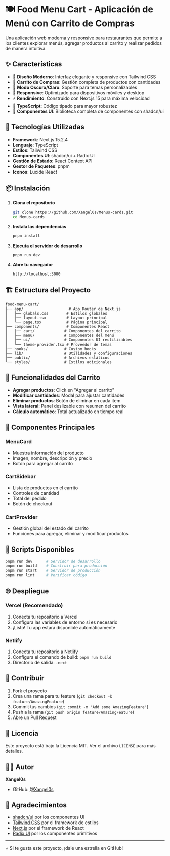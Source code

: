 # 🍽️ Food Menu Cart - Aplicación de Menú con Carrito de Compras

Una aplicación web moderna y responsive para restaurantes que permite a los clientes explorar menús, agregar productos al carrito y realizar pedidos de manera intuitiva.

## ✨ Características

- 🎨 **Diseño Moderno**: Interfaz elegante y responsive con Tailwind CSS
- 🛒 **Carrito de Compras**: Gestión completa de productos con cantidades
- 🌙 **Modo Oscuro/Claro**: Soporte para temas personalizables
- 📱 **Responsive**: Optimizado para dispositivos móviles y desktop
- ⚡ **Rendimiento**: Construido con Next.js 15 para máxima velocidad
- 🎯 **TypeScript**: Código tipado para mayor robustez
- 🎨 **Componentes UI**: Biblioteca completa de componentes con shadcn/ui

## 🚀 Tecnologías Utilizadas

- **Framework**: Next.js 15.2.4
- **Lenguaje**: TypeScript
- **Estilos**: Tailwind CSS
- **Componentes UI**: shadcn/ui + Radix UI
- **Gestión de Estado**: React Context API
- **Gestor de Paquetes**: pnpm
- **Iconos**: Lucide React

## 📦 Instalación

1. **Clona el repositorio**
   ```bash
   git clone https://github.com/Xangel0s/Menus-cards.git
   cd Menus-cards
   ```

2. **Instala las dependencias**
   ```bash
   pnpm install
   ```

3. **Ejecuta el servidor de desarrollo**
   ```bash
   pnpm run dev
   ```

4. **Abre tu navegador**
   ```
   http://localhost:3000
   ```

## 🏗️ Estructura del Proyecto

```
food-menu-cart/
├── app/                    # App Router de Next.js
│   ├── globals.css        # Estilos globales
│   ├── layout.tsx         # Layout principal
│   └── page.tsx           # Página principal
├── components/            # Componentes React
│   ├── cart/             # Componentes del carrito
│   ├── menu/             # Componentes del menú
│   ├── ui/               # Componentes UI reutilizables
│   └── theme-provider.tsx # Proveedor de temas
├── hooks/                # Custom hooks
├── lib/                  # Utilidades y configuraciones
├── public/               # Archivos estáticos
└── styles/               # Estilos adicionales
```

## 🛒 Funcionalidades del Carrito

- **Agregar productos**: Click en "Agregar al carrito"
- **Modificar cantidades**: Modal para ajustar cantidades
- **Eliminar productos**: Botón de eliminar en cada item
- **Vista lateral**: Panel deslizable con resumen del carrito
- **Cálculo automático**: Total actualizado en tiempo real

## 🎨 Componentes Principales

### MenuCard
- Muestra información del producto
- Imagen, nombre, descripción y precio
- Botón para agregar al carrito

### CartSidebar
- Lista de productos en el carrito
- Controles de cantidad
- Total del pedido
- Botón de checkout

### CartProvider
- Gestión global del estado del carrito
- Funciones para agregar, eliminar y modificar productos

## 🎯 Scripts Disponibles

```bash
pnpm run dev      # Servidor de desarrollo
pnpm run build    # Construir para producción
pnpm run start    # Servidor de producción
pnpm run lint     # Verificar código
```

## 🌐 Despliegue

### Vercel (Recomendado)
1. Conecta tu repositorio a Vercel
2. Configura las variables de entorno si es necesario
3. ¡Listo! Tu app estará disponible automáticamente

### Netlify
1. Conecta tu repositorio a Netlify
2. Configura el comando de build: `pnpm run build`
3. Directorio de salida: `.next`

## 🤝 Contribuir

1. Fork el proyecto
2. Crea una rama para tu feature (`git checkout -b feature/AmazingFeature`)
3. Commit tus cambios (`git commit -m 'Add some AmazingFeature'`)
4. Push a la rama (`git push origin feature/AmazingFeature`)
5. Abre un Pull Request

## 📝 Licencia

Este proyecto está bajo la Licencia MIT. Ver el archivo `LICENSE` para más detalles.

## 👨‍💻 Autor

**Xangel0s**
- GitHub: [@Xangel0s](https://github.com/Xangel0s)

## 🙏 Agradecimientos

- [shadcn/ui](https://ui.shadcn.com/) por los componentes UI
- [Tailwind CSS](https://tailwindcss.com/) por el framework de estilos
- [Next.js](https://nextjs.org/) por el framework de React
- [Radix UI](https://www.radix-ui.com/) por los componentes primitivos

---

⭐ Si te gusta este proyecto, ¡dale una estrella en GitHub! 